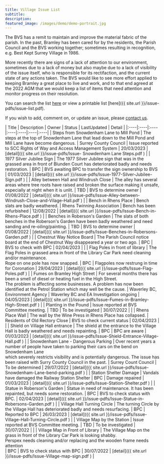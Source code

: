 ```yaml
---
title: Village Issue List
subtitle:
description: 
featured_image: /images/demo/demo-portrait.jpg
---
```


The BVS has a remit to maintain and improve the material fabric of the parish.   In the past, Bramley has been cared for by the residents, the Parish Council and the BVS working together; sometimes resulting in recognition, e.g. Best Kept Surrey Village in 1986.

More recently there are signs of a lack of attention to our environment, sometimes due to a lack of money but also maybe due to a lack of visibility of the issue itself, who is responsible for its rectifaction, and the current state of any actions taken.   The BVS would like to see more effort applied to keeping Bramley a great place to live and work, and to that end agreed at the 2022 AGM that we would keep a list of items that need attention and monitor progress on their resolution.  

You can search the list [here](./search-issues) or view a printable list [here]({{ site.url }}/issue-pdfs/issue-list.pdf).

If you wish to add, comment on, or update an issue, please [contact us](/contact).

<!-- Start Issue Table -->

| Title | Description | Owner | Status | LastUpdated | Detail | 
|:----|:----|:----|:----|:----|:----|:----|
| Steps from Snowdenham Lane to Mill Pond | The steps at the top of Snowdenham Lane that lead down to the Mill Pond and Mill Lane have become dangerous.   | Surrey County Council | Issue reported to SCC Rights of Way and Access Management System  | 20/03/2023 | [detail]({{ site.url }}/issue-pdfs/Issue- Snowdenham Lane Steps.pdf ) | 
| 1977 Silver Jubilee Sign | The 1977 Silver Jubilee sign that was in the grassed area in front of Blunden Court has deteriorated badly and needs restoration. | BPC | BVS awaiting BPC to transfer the sign ownership to BVS | 01/03/2023 | [detail]({{ site.url }}/issue-pdfs/Issue-1977-Silver-Jubilee-Sign.pdf ) | 
| Alley between Hall and Windrush Close | The alley has several areas where tree roots have raised and broken the surface making it  unsafe, especially at night when it is unlit. | TBD | BVS to determine owner | 01/08/2022 | [detail]({{ site.url }}/issue-pdfs/Issue-Alley-between-Windrush-Close-and-Vilage-Hall.pdf ) | 
| Bench in Rhens Place | Bench slats are badly weathered. | Rhens Twinning Association | Bench has been refurbished | 12/08/2022 | [detail]({{ site.url }}/issue-pdfs/Issue-Bench-in-Rhens-Place.pdf ) | 
| Benches in Roberson's Garden | The slats of both benches in the Roberson's Garden have been badly weathered and need sanding and re-oiling/painting. | TBD | BVS to determine owner | 01/08/2022 | [detail]({{ site.url }}/issue-pdfs/Issue-Benches-in-Robersons-Garden.pdf ) | 
| Chestnut Way Notice Board | The Parish Council notice board at the end of Chestnut Way disappeared a year or two  ago. | BPC | BVS to check with BPC | 02/04/2023 |  | 
| Flag Poles in front of library | The Flag Poles in grassed area in front of the Library Car Park need cleaning and/or maintenance.<br>Rope on one pole has now snapped. | BPC | Flagpoles now restrung in time for Coronation | 29/04/2023 | [detail]({{ site.url }}/issue-pdfs/Issue-Flag-Poles.pdf ) | 
| Fumes on Bramley High Street | For several months there has been a smell of diesel or heating fuel in the High Street.   <br>The problem is affecting some businesses.  A problem has now been identified at the Petrol Station which may well be the cause. | Waverley BC, Environment Agency | Waverley BC and EA Investigation ongoing | 04/05/2023 | [detail]({{ site.url }}/issue-pdfs/Issue-Fumes-in-Bramley-High-Street.pdf ) | 
| Planting in the Pound | Issue reported at BVS Committee meeting.   | TBD | To be investigated | 30/07/2022 |  | 
| Rhens Place Wall | The wall by the Wine Press in Rhens Place has collapsed. | Residents of Old Rectory Close | BVS to check current status | 02/04/2023 |  | 
| Shield on Village Hall entrance | The shield at the entrance to the Village Hall is badly weathered and needs repainting. | BPC | BPC are aware | 01/03/2023 | [detail]({{ site.url }}/issue-pdfs/Issue-Shield-Entrance-Village-Hall.pdf ) | 
| Snowdenham Lane - Dangerous Parking | Over recent years a number of people have taken to parking their cars on the bend on Snowdenham Lane <br>which severely restricts visibility and is potentially dangerous.  The issue has been raised with Surry County Council in the past. | Surrey Count Council | To be determined | 29/07/2022 | [detail]({{ site.url }}/issue-pdfs/Issue-Snowdenham-Lane-bend-parking.pdf ) | 
| Station Shelter Damage | Vandals have damaged the Railway Station Shelter  | BPC  | Damage repaired | 01/03/2023 | [detail]({{ site.url }}/issue-pdfs/Issue-Station-Shelter.pdf ) | 
| Statue in Roberson's Garden | Statue in need of maintenance.  It has been repainted, but needs some restoration. | BPC | BVS to check status with BPC. | 02/04/2023 | [detail]({{ site.url }}/issue-pdfs/Issue-Statue-in-Robersons-Garden.pdf ) | 
| Village Hall Turning Circle | The turning Circle by the Village Hall has deteriorated badly and needs resurfacing. | BPC | Reported to BPC | 26/03/2023 | [detail]({{ site.url }}/issue-pdfs/Issue-Village-Hall-Turning-Circle.pdf ) | 
| Village Map by the Station | Issue reported at BVS Committee meeting. | TBD | To be investigated | 30/07/2022 |  | 
| Village Map in Front of Library | The Village Map on the grass in front of the Library Car Park is looking shabby.<br>Perspex needs cleaning and/or replacing and the wooden frame needs attention<br> | BPC | BVS to check status with BPC | 30/07/2022 | [detail]({{ site.url }}/issue-pdfs/Issue-Village-map-sign.pdf ) | 

<!-- End Issue Table -->



